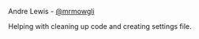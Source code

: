 Andre Lewis - [@mrmowgli](https://github.com/mrmowgli)

Helping with cleaning up code and creating settings file.
